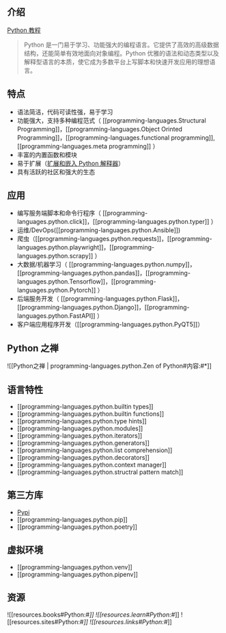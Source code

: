 
## 介绍

[Python 教程](https://docs.python.org/zh-cn/3/tutorial/index.html)

> Python 是一门易于学习、功能强大的编程语言。它提供了高效的高级数据结构，还能简单有效地面向对象编程。Python 优雅的语法和动态类型以及解释型语言的本质，使它成为多数平台上写脚本和快速开发应用的理想语言。

## 特点

- 语法简洁，代码可读性强，易于学习
- 功能强大，支持多种编程范式（ [[programming-languages.Structural Programming]]，[[programming-languages.Object Orinted Programming]]，[[programming-languages.functional programming]],[[programming-languages.meta programming]] ）
- 丰富的内置函数和模块
- 易于扩展（[扩展和嵌入 Python 解释器](https://docs.python.org/zh-cn/3/extending/index.html#extending-index)）
- 具有活跃的社区和强大的生态

## 应用

- 编写服务端脚本和命令行程序（ [[programming-languages.python.click]]，[[programming-languages.python.typer]] ）
- 运维/DevOps([[programming-languages.python.Ansible]])
- 爬虫（[[programming-languages.python.requests]]，[[programming-languages.python.playwright]]，[[programming-languages.python.scrapy]] ）
- 大数据/机器学习（ [[programming-languages.python.numpy]]，[[programming-languages.python.pandas]]，[[programming-languages.python.Tensorflow]]，[[programming-languages.python.Pytorch]] ）
- 后端服务开发（ [[programming-languages.python.Flask]]，[[programming-languages.python.Django]]，[[programming-languages.python.FastAPI]] ）
- 客户端应用程序开发（[[programming-languages.python.PyQT5]]）

## Python 之禅

![[Python之禅 | programming-languages.python.Zen of Python#内容:#*]]

## 语言特性

- [[programming-languages.python.builtin types]]
- [[programming-languages.python.builtin functions]]
- [[programming-languages.python.type hints]]
- [[programming-languages.python.modules]]
- [[programming-languages.python.iterators]]
- [[programming-languages.python.generators]]
- [[programming-languages.python.list comprehension]]
- [[programming-languages.python.decorators]]
- [[programming-languages.python.context manager]]
- [[programming-languages.python.structral pattern match]]

## 第三方库

- [Pypi](https://pypi.org/)
- [[programming-languages.python.pip]]
- [[programming-languages.python.poetry]]

## 虚拟环境

- [[programming-languages.python.venv]]
- [[programming-languages.python.pipenv]]

## 资源

![[resources.books#Python:#*]]
![[resources.learn#Python:#*]]
![[resources.sites#Python:#*]]
![[resources.links#Python:#*]]
